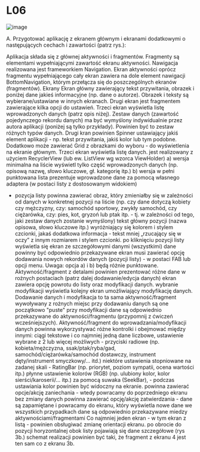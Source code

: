 # L06
![image](https://user-images.githubusercontent.com/92735548/147852565-630697ab-056c-4793-8031-aeff2d86577c.png)

A. Przygotować aplikację z ekranem głównym i ekranami dodatkowymi o następujących cechach i zawartości (patrz rys.):

Aplikacja składa się z głównej aktywności i fragmentów. Fragmenty są elementami wypełniającymi zawartość ekranu aktywności. Nawigacja realizowana jest frameworkiem Navigation.
Ekran aktywności oprócz fragmentu wypełniającego cały ekran zawiera na dole element nawigacji BottomNavigation, którym przełącza się do poszczególnych ekranów (fragmentów).
Ekrany
Ekran główny zawierający tekst przywitania, obrazek i poniżej dane jakieś informacyjne (np. dane o autorze).
Obrazek i teksty są wybierane/ustawiane w innych ekranach.
Drugi ekran jest fragmentem zawierające kilka opcji do ustawień.
Trzeci ekran wyświetla listę wprowadzonych danych (patrz opis niżej).
Zestaw danych (zawartość pojedynczego rekordu danych) ma być wymyślony indywidualnie przez autora aplikacji (poniżej są tylko przykłady). Powinien być to zestaw różnych typów danych.
Drugi kran powinien Spinner ustawiający jakiś element aplikacji - np. tekst przywitania, jakiś kolor lub tym podobne.
Dodatkowo może zawierać Grid z obrazkami do wyboru - do wyświetlenia na ekranie głównym.
Trzeci ekran wyświetla listę danych.
jest realizowany z użyciem RecyclerView (lub ew. ListView wg wzorca ViewHolder)
a) wersja minimalna
na liście wyświetl tylko część wprowadzonych danych (np. opisową nazwę, słowo kluczowe, gł. kategorię itp.)
b) wersja w pełni punktowana
lista prezentuje wprowadzone dane za pomocą własnego adaptera (w postaci listy z dostosowanym widokiem)
- pozycja listy powinna zawierać
obraz, który zmieniałby się w zależności od danych w konkretnej pozycji na liście (np. czy dane dotyczą kobiety czy mężczyzny, czy: samochód sportowy, zwykły samochód, czy ciężarówka, czy: pies, kot, gryzoń lub ptak itp. - tj. w zależności od tego, jaki zestaw danych zostanie wymyślony)
tekst główny pozycji (nazwa opisowa, słowo kluczowe itp.) wyróżniający się kolorem i stylem czcionki,
jakaś dodatkowa informacja - tekst mniej „rzucający się w oczy” z innym rozmiarem i stylem czcionki.
po kliknięciu pozycji listy wyświetla się ekran ze szczegółowymi danymi (wszystkimi)
dane powinny być odpowiednio przekazywane 
ekran musi zawierać opcję dodawania nowych rekordów danych (pozycji listy) - w postaci FAB lub opcji menu.
Uwaga: opcja a) i b) będą różnie punktowane.
Aktywność/fragment z detalami powinien prezentować różne dane w rożnych postaciach (patrz dalej dodawanie/edycja danych)
ekran zawiera opcję powrotu do listy oraz modyfikacji danych.
wybranie modyfikacji wyświetla kolejny ekran umożliwiający modyfikację danych.
Dodawanie danych i modyfikacja to ta sama aktywność/fragment wywoływany z rożnych miejsc
przy dodawaniu danych są one początkowo "puste"
przy modyfikacji dane są odpowiednio przekazywane do aktywności/fragmentu (przypomnij z ćwiczeń wcześniejszych).
Aktywność/fragment do wprowadzania/modyfikacji danych
powinna wykorzystywać różne kontrolki i obejmować między innymi:
ciągi tekstowe i co najmniej jedną dane liczbowe, 
ustawienie wybrane z 2 lub więcej możliwych - przyciski radiowe (np. kobieta/mężczyzna, ssak/ptak/ryba/gad, samochód/ciężarówka/samochód dostawczy, instrument dęty/instrument smyczkowy/... itd.)
niektóre ustawienia stopniowane na zadanej skali - RatingBar (np. priorytet, poziom sympatii, ocena wartości itp.)
płynne ustawienie kolorów (RGB) (np. ulubiony kolor, kolor sierści/karoserii/... itp.) za pomocą suwaka (SeekBar), - podczas ustawiania kolor powinien być widoczny na ekranie.
powinna zawierać opcje/akcję zaniechania - wtedy powracamy do poprzedniego ekranu bez zmiany danych
powinna zawierać opcję/akcję zatwierdzania - dane są zapamiętane i powracamy do ekranu, który wyświetla nowe dane
we wszystkich przypadkach dane są odpowiednio przekazywane miedzy aktywnościami/fragmentami
Co najmniej jeden ekran - w tym ekran z listą - powinien obsługiwać zmianę orientacji ekranu.
po obrocie do pozycji horyzontalnej obok listy pojawiają się dane szczegółowe (rys 3b.)
schemat realizacji powinien być taki, że fragment z ekranu 4 jest ten sam co z ekranu 3b.
